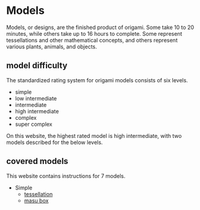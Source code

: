 # Models
Models, or designs, are the finished product of origami. 
Some take 10 to 20 minutes, while others take up to 16 hours to complete.
Some represent tessellations and other mathematical concepts, and others represent various plants, animals, and objects.


## model difficulty
The standardized rating system for origami models consists of six levels.

- simple
- low intermediate
- intermediate
- high intermediate
- complex
- super complex

On this website, the highest rated model is high intermediate, with two models described for the below levels.


## covered models
This website contains instructions for 7 models.

- Simple
  - [tessellation](tessellation.md)
  - [masu box](masubox.md)

